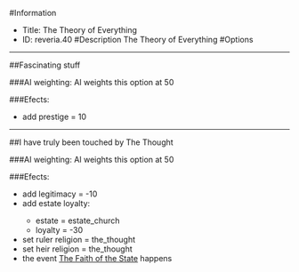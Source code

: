 #Information
 - Title: The Theory of Everything
 - ID: reveria.40
#Description
The Theory of Everything
#Options

___
##Fascinating stuff

###AI weighting:
AI weights this option at 50


###Efects:<ul><li>add prestige = 10</li></ul>

___
##I have truly been touched by The Thought

###AI weighting:
AI weights this option at 50


###Efects:<ul><li>add legitimacy = -10</li><li>add estate loyalty:</li><ul><li>estate = estate_church</li><li>loyalty = -30</li></ul><li>set ruler religion = the_thought</li><li>set heir religion = the_thought</li><li>the event [The Faith of the State](../events/the_faith_of_the_state.md) happens</li></ul>
